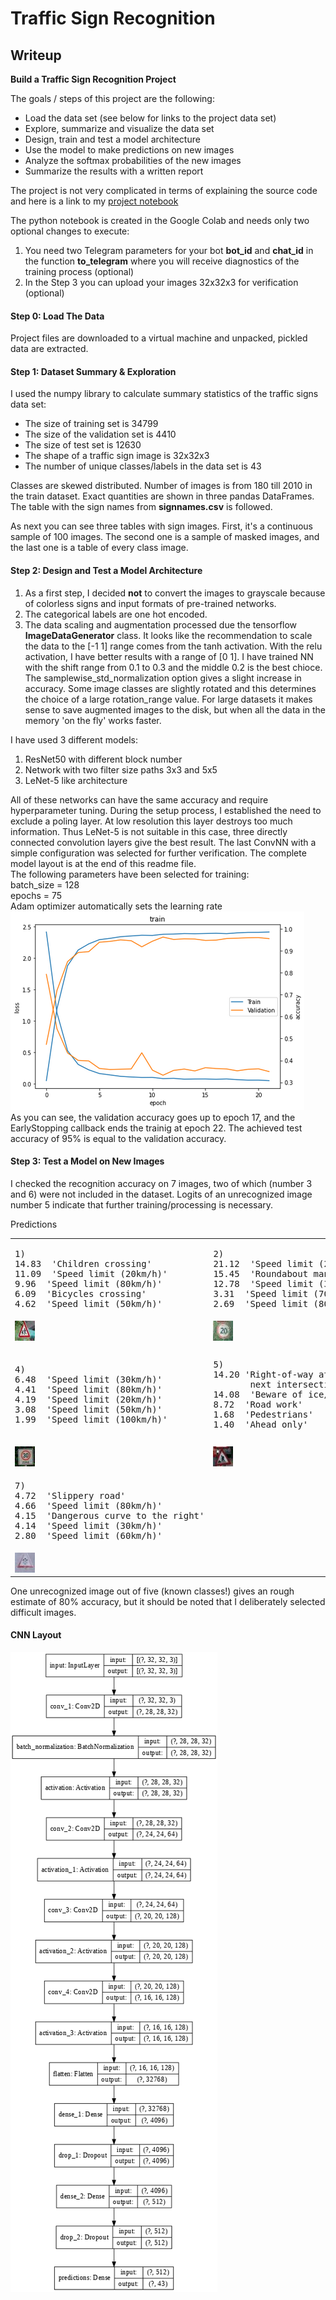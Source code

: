 
# **Traffic Sign Recognition** 

## Writeup

**Build a Traffic Sign Recognition Project**

The goals / steps of this project are the following:
* Load the data set (see below for links to the project data set)
* Explore, summarize and visualize the data set
* Design, train and test a model architecture
* Use the model to make predictions on new images
* Analyze the softmax probabilities of the new images
* Summarize the results with a written report

The project is not very complicated in terms of explaining the source code
and here is a link to my [project notebook](https://github.com/lexandree/udacity-autonomous-car/blob/master/project3/Traffic_Sign_Classifier.ipynb)

The python notebook is created in the Google Colab and needs only two optional changes to execute:
 1. You need two Telegram parameters for your bot **bot_id** and **chat_id** in the function **to_telegram** where you will receive diagnostics of the training process (optional)
 2. In the Step 3 you can upload your images 32x32x3 for verification (optional)


#### Step 0: Load The Data
Project files are downloaded to a virtual machine and unpacked, pickled data are extracted.

#### Step 1: Dataset Summary & Exploration
I used the numpy library to calculate summary statistics of the traffic
signs data set:

* The size of training set is 34799
* The size of the validation set is 4410
* The size of test set is 12630
* The shape of a traffic sign image is 32x32x3
* The number of unique classes/labels in the data set is 43

Classes are skewed distributed. Number of images is from 180 till 2010 in the train dataset. Exact quantities are shown in three pandas DataFrames. The table with the sign names from **signnames.csv** is followed.

As next you can see three tables with sign images. First, it's a continuous sample of 100 images. The second one is a sample of masked images, and the last one is a table of every class image.

#### Step 2: Design and Test a Model Architecture

 1. As a first step, I decided **not** to convert the images to grayscale because of colorless signs and input formats of pre-trained networks.
 2. The categorical labels are one hot encoded.
 3. The data scaling and augmentation processed due the tensorflow **ImageDataGenerator** class. It looks like the recommendation to scale the data to the [-1 1] range comes from the tanh activation. With the relu activation, I have better results with a range of [0 1]. I have trained NN with the shift range from 0.1 to 0.3 and the middle 0.2 is the best chioce. The samplewise_std_normalization option gives a slight increase in accuracy. Some image classes are slightly rotated and this determines the choice of a large rotation_range value. For large datasets it makes sense to save augmented images to the disk, but when all the data in the memory 'on the fly' works faster.
 
I have used 3 different models:
 1. ResNet50 with different block number
 2. Network with two filter size paths 3x3 and 5x5
 3. LeNet-5 like architecture

All of these networks can have the same accuracy and require hyperparameter tuning. During the setup process, I established the need to exclude a poling layer. At low resolution this layer destroys too much information. Thus LeNet-5 is not suitable in this case, three directly connected convolution layers give the best result. The last ConvNN with a simple configuration was selected for further verification. The complete model layout is at the end of this readme file.  
The following parameters have been selected for training:  
batch_size = 128  
epochs = 75  
Adam optimizer automatically sets the learning rate  
![](train1.PNG)  
As you can see, the validation accuracy goes up to epoch 17, and the EarlyStopping callback ends the trainig at epoch 22. The achieved test accuracy of 95% is equal to the validation accuracy.  

#### Step 3: Test a Model on New Images

I checked the recognition accuracy on 7 images, two of which (number 3 and 6) were not included in the dataset. Logits of an unrecognized image number 5 indicate that further training/processing is necessary.

Predictions  
<table>
<tr>
<td><pre>
1)
14.83  'Children crossing'
11.09  'Speed limit (20km/h)'
9.96  'Speed limit (80km/h)'
6.09  'Bicycles crossing'
4.62  'Speed limit (50km/h)'
</pre></td>
<td><pre>
2)
21.12  'Speed limit (20km/h)'
15.45  'Roundabout mandatory'
12.78  'Speed limit (30km/h)'
3.31  'Speed limit (70km/h)'
2.69  'Speed limit (80km/h)'
</pre></td>
<td><pre>
3)
9.36  'Keep right'
8.25  'Keep left'
5.02  'Priority road'
4.90  'Ahead only'
3.81 'General caution'
</pre></td>
</tr>
<tr>
    <td><img src="schield1.jpg"></td>
    <td><img src="schield2.jpg"></td>
    <td><img src="schield3.jpg"></td>
</tr>
<tr>
<td><pre>
4)
6.48  'Speed limit (30km/h)'
4.41  'Speed limit (80km/h)'
4.19  'Speed limit (20km/h)'
3.08  'Speed limit (50km/h)'
1.99  'Speed limit (100km/h)'
</pre></td>
<td><pre>
5)
14.20 'Right-of-way at the 
       next intersection'
14.08  'Beware of ice/snow'
8.72  'Road work'
1.68  'Pedestrians'
1.40  'Ahead only'
</pre></td>
<td><pre>
6)
5.42  'General caution'
2.13  'Right-of-way at the 
       next intersection'
1.67  'Dangerous curve to the 
       right'
1.56  'Pedestrians'
1.49  'Traffic signals'
</pre></td>
  </tr>
  <tr>
    <td><img src="schield4.jpg"></td>
    <td><img src="schield5.jpg"></td>
    <td><img src="schield6.jpg"></td>
  </tr>
<tr>
<td><pre>
7)
4.72  'Slippery road'
4.66  'Speed limit (80km/h)'
4.15  'Dangerous curve to the right'
4.14  'Speed limit (30km/h)'
2.80  'Speed limit (60km/h)'
</pre></td>
  </tr>
  <tr>
    <td><img src="schield7.jpg"></td>
  </tr>
<tr>
</table>  

One unrecognized image out of five (known classes!) gives an rough estimate of 80% accuracy, but it should be noted that I deliberately selected difficult images.

#### CNN Layout  

![](net.PNG)
